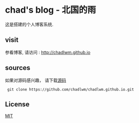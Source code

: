 # chad's blog - 北国的雨

这是搭建的个人博客系统.

## visit

参看博客,  请访问 : <http://chadlwm.github.io>

## sources

如果对源码感兴趣， 请下载[源码](https://github.com/chadlwm/chadlwm.github.io.git)

     git clone https://github.com/chadlwm/chadlwm.github.io.git

## License

[MIT](http://opensource.org/licenses/MIT)
